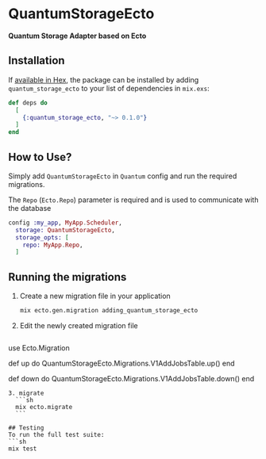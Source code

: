 # QuantumStorageEcto

**Quantum Storage Adapter based on Ecto**

## Installation

If [available in Hex](https://hex.pm/docs/publish), the package can be installed
by adding `quantum_storage_ecto` to your list of dependencies in `mix.exs`:

```elixir
def deps do
  [
    {:quantum_storage_ecto, "~> 0.1.0"}
  ]
end
```

## How to Use?


Simply add `QuantumStorageEcto` in `Quantum` config and run the required migrations.

The `Repo` (`Ecto.Repo`) parameter is required and is used to communicate with the database

```elixir
config :my_app, MyApp.Scheduler,
  storage: QuantumStorageEcto,
  storage_opts: [
    repo: MyApp.Repo,
  ]
```

## Running the migrations
1. Create a new migration file in your application
    ```sh
    mix ecto.gen.migration adding_quantum_storage_ecto
    ```

2. Edit the newly created migration file
    ```elixir
  use Ecto.Migration

  def up do
    QuantumStorageEcto.Migrations.V1AddJobsTable.up()
  end

  def down do
    QuantumStorageEcto.Migrations.V1AddJobsTable.down()
  end
  ```
3. migrate
    ```sh
    mix ecto.migrate
    ```

## Testing
To run the full test suite:
```sh
mix test
```